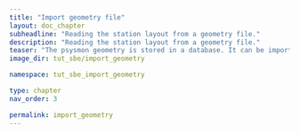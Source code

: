 ```yaml
---
title: "Import geometry file"
layout: doc_chapter
subheadline: "Reading the station layout from a geometry file."
description: "Reading the station layout from a geometry file."
teaser: "The psysmon geometry is stored in a database. It can be imported from an geometry XML file."
image_dir: tut_sbe/import_geometry

namespace: tut_sbe_import_geometry

type: chapter
nav_order: 3

permalink: import_geometry
---
```


